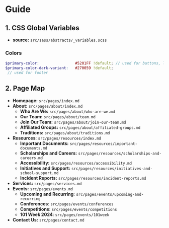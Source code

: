 # Guide

## 1. CSS Global Variables
- **source:** `src/sass/abstracts/_variables.scss`

### Colors
```scss
$primary-color:                #5201FF !default; // used for buttons, links, certain headers
$primary-color-dark-variant:   #270059 !default;
 // used for footer
```

## 2. Page Map

- **Homepage:** `src/pages/index.md`
- **About:** `src/pages/about/index.md`
  - **Who Are We:** `src/pages/about/who-are-we.md`
  - **Our Team:** `src/pages/about/team.md`
  - **Join Our Team:** `src/pages/about/join-our-team.md`
  - **Affiliated Groups:** `src/pages/about/affiliated-groups.md`
  - **Traditions:** `src/pages/about/traditions.md`
- **Resources**: `src/pages/resources/index.md`
  - **Important Documents:** `src/pages/resources/important-documents.md`
  - **Scholarships and Careers:** `src/pages/resources/scholarships-and-careers.md`
  - **Accessibility:** `src/pages/resources/accessibility.md`
  - **Initiatives and Support:** `src/pages/resources/initiatives-and-school-support.md`
  - **Incident Reports:** `src/pages/resources/incident-reports.md`
- **Services:** `src/pages/services.md`
- **Events:** `src/pages/events.md`
  - **Upcoming and Recurring**: `src/pages/events/upcoming-and-recurring`
  - **Conferences**: `src/pages/events/conferences`
  - **Competitions**: `src/pages/events/competitions`
  - **101 Week 2024**: `src/pages/events/101week`
- **Contact Us:** `src/pages/contact.md`